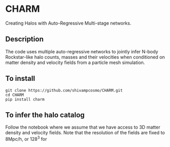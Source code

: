 # CHARM
Creating Halos with Auto-Regressive Multi-stage networks. 

## Description
The code uses multiple auto-regressive networks to jointly infer N-body Rockstar-like halo counts, masses and their velocities when conditioned on matter density and velocity fields from a particle mesh simulation. 

## To install
```
git clone https://github.com/shivampcosmo/CHARM.git
cd CHARM
pip install charm
```

## To infer the halo catalog
Follow the notebook where we assume that we have access to 3D matter density and velocity fields. Note that the resolution of the fields are fixed to 8Mpc/h, or $128^3$ for 
